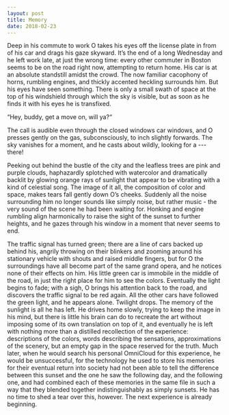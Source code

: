 ```yaml
---
layout: post
title: Memory 
date: 2018-02-23
---
```


Deep in his commute to work O takes his eyes off the license plate in from of his car and drags his gaze skyward. It’s the end of a long Wednesday and he left work late, at just the wrong time: every other commuter in Boston seems to be on the road right now, attempting to return home. His car is at an absolute standstill amidst the crowd. The now familiar cacophony of horns, rumbling engines, and thickly accented heckling surrounds him. But his eyes have seen something. There is only a small swath of space at the top of his windshield through which the sky is visible, but as soon as he finds it with his eyes he is transfixed. 

“Hey, buddy, get a move on, will ya?“

The call is audible even through the closed windows car windows, and O presses gently on the gas, subconsciously, to inch slightly forwards. The sky vanishes for a moment, and he casts about wildly, looking for a --- there!

Peeking out behind the bustle of the city and the leafless trees are pink and purple clouds, haphazardly splotched with watercolor and dramatically backlit by glowing orange rays of sunlight that appear to be vibrating with a kind of celestial song. The image of it all, the composition of color and space, makes tears fall gently down O’s cheeks. Suddenly all the noise surrounding him no longer sounds like simply noise, but rather music - the very sound of the scene he had been waiting for. Honking and engine rumbling align harmonically to raise the sight of the sunset to further heights, and he gazes through his window in a moment that never seems to end.

The traffic signal has turned green; there are a line of cars backed up behind his, angrily throwing on their blinkers and zooming around his stationary vehicle with shouts and raised middle fingers, but for O the surroundings have all become part of the same grand opera, and he notices none of their effects on him. His little green car is immobile in the middle of the road, in just the right place for him to see the colors.
Eventually the light begins to fade; with a sigh, O brings his attention back to the road, and discovers the traffic signal to be red again. All the other cars have followed the green light, and he appears alone. Twilight drops. The memory of the sunlight is all he has left. He drives home slowly, trying to keep the image in his mind, but there is little his brain can do to recreate the art without imposing some of its own translation on top of it, and eventually he is left with nothing more than a distilled recollection of the experience: descriptions of the colors, words describing the sensations, approximations of the scenery, but an empty gap in the space reserved for the truth. Much later, when he would search his personal OmniCloud for this experience, he would be unsuccessful, for the technology he used to store his memories for their eventual return into society had not been able to tell the difference between this sunset and the one he saw the following day, and the following one, and had combined each of these memories in the same file in such a way that they blended together indistinguishably as simply sunsets. He has no time to shed a tear over this, however. The next experience is already beginning.



